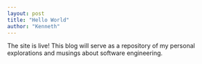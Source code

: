 ```yaml
---
layout: post
title: "Hello World"
author: "Kenneth"
---
```


The site is live! This blog will serve as a repository of my personal explorations and musings about software engineering.


